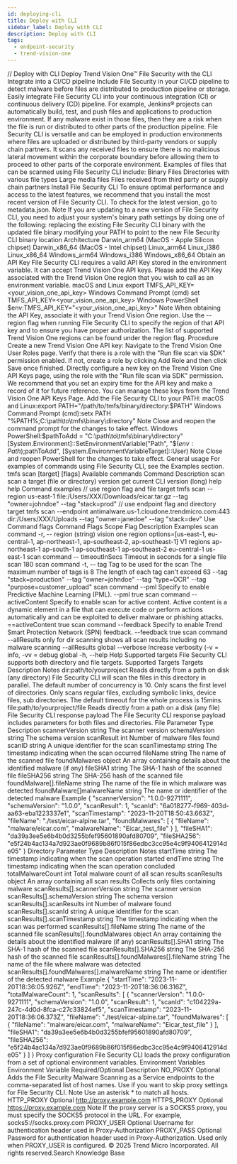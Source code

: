 ```yaml
---
id: deploying-cli
title: Deploy with CLI
sidebar_label: Deploy with CLI
description: Deploy with CLI
tags:
  - endpoint-security
  - trend-vision-one
---
```


/*<![CDATA[*/ $('#title').html($('meta[name=map-description]').attr('content')); /*]]>*/ Deploy with CLI Deploy Trend Vision One™ File Security with the CLI Integrate into a CI/CD pipeline Include File Security in your CI/CD pipeline to detect malware before files are distributed to production pipeline or storage. Easily integrate File Security CLI into your continuous integration (CI) or continuous delivery (CD) pipeline. For example, Jenkins® projects can automatically build, test, and push files and applications to production environment. If any malware exist in those files, then they are a risk when the file is run or distributed to other parts of the production pipeline. File Security CLI is versatile and can be employed in production environments where files are uploaded or distributed by third-party vendors or supply chain partners. It scans any received files to ensure there is no malicious lateral movement within the corporate boundary before allowing them to proceed to other parts of the corporate environment. Examples of files that can be scanned using File Security CLI include: Binary Files Directories with various file types Large media files Files received from third party or supply chain partners Install File Security CLI To ensure optimal performance and access to the latest features, we recommend that you install the most recent version of File Security CLI. To check for the latest version, go to metadata.json. Note If you are updating to a new version of File Security CLI, you need to adjust your system's binary path settings by doing one of the following: replacing the existing File Security CLI binary with the updated file binary modifying your PATH to point to the new File Security CLI binary location Architecture Darwin_arm64 (MacOS - Apple Silicon chipset) Darwin_x86_64 (MacOS - Intel chipset) Linux_arm64 Linux_i386 Linux_x86_64 Windows_arm64 Windows_i386 Windows_x86_64 Obtain an API Key File Security CLI requires a valid API Key stored in the environment variable. It can accept Trend Vision One API keys. Please add the API Key associated with the Trend Vision One region that you wish to call as an environment variable. macOS and Linux export TMFS_API_KEY=<your_vision_one_api_key> Windows Command Prompt (cmd) set TMFS_API_KEY=<your_vision_one_api_key> Windows PowerShell $env:TMFS_API_KEY="<your_vision_one_api_key>" Note When obtaining the API Key, associate it with your Trend Vision One region. Use the -- region flag when running File Security CLI to specify the region of that API key and to ensure you have proper authorization. The list of supported Trend Vision One regions can be found under the region flag. Procedure Create a new Trend Vision One API key: Navigate to the Trend Vision One User Roles page. Verify that there is a role with the "Run file scan via SDK" permission enabled. If not, create a role by clicking Add Role and then click Save once finished. Directly configure a new key on the Trend Vision One API Keys page, using the role with the "Run file scan via SDK" permission. We recommend that you set an expiry time for the API key and make a record of it for future reference. You can manage these keys from the Trend Vision One API Keys Page. Add the File Security CLI to your PATH: macOS and Linux:export PATH="/path/to/tmfs/binary/directory:$PATH" Windows Command Prompt (cmd):setx PATH "%PATH%;C:\path\to\tmfs\binary\directory" Note Close and reopen the command prompt for the changes to take effect. Windows PowerShell:$pathToAdd = "C:\path\to\tmfs\binary\directory" [System.Environment]::SetEnvironmentVariable("Path", "$($env:Path);$pathToAdd", [System.EnvironmentVariableTarget]::User) Note Close and reopen PowerShell for the changes to take effect. General usage For examples of commands using File Security CLI, see the Examples section. tmfs scan [target] [flags] Available commands Command Description scan scan a target (file or directory) version get current CLI version (long) help help Command examples // use region flag and file target tmfs scan --region us-east-1 file:/Users/XXX/Downloads/eicar.tar.gz --tag "owner=johndoe" --tag "stack=prod" // use endpoint flag and directory target tmfs scan --endpoint antimalware.us-1.cloudone.trendmicro.com:443 dir:/Users/XXX/Uploads --tag "owner=janedoe" --tag "stack=dev" Use Command flags Command Flags Scope Flag Description Examples scan command -r, -- region (string) vision one region options=[us-east-1, eu-central-1, ap-northeast-1, ap-southeast-2, ap-southeast-1] V1 regions ap-northeast-1 ap-south-1 ap-southeast-1 ap-southeast-2 eu-central-1 us-east-1 scan command -- timeoutInSecs Timeout in seconds for a single file scan 180 scan command -t, -- tag Tag to be used for the scan The maximum number of tags is 8 The length of each tag can't exceed 63 --tag "stack=production" --tag "owner=johndoe" --tag "type=OCR" --tag "purpose=customer_upload" scan command --pml Specify to enable Predictive Machine Learning (PML). --pml true scan command --activeContent Specify to enable scan for active content. Active content is a dynamic element in a file that can execute code or perform actions automatically and can be exploited to deliver malware or phishing attacks. ==activeContent true scan command --feedback Specify to enable Trend Smart Protection Network (SPN) feedback. --feedback true scan command --allResults only for dir scanning shows all scan results including no malware scanning --allResults global --verbose Increase verbosity (-v = info, -vv = debug global -h, --help Help Supported targets File Security CLI supports both directory and file targets. Supported Targets Targets Description Notes dir:path/to/yourproject Reads directly from a path on disk (any directory) File Security CLI will scan the files in this directory in parallel. The default number of concurrency is 10. Only scans the first level of directories. Only scans regular files, excluding symbolic links, device files, sub directories. The default timeout for the whole process is 15mins. file:path/to/yourproject/file Reads directly from a path on a disk (any file) File Security CLI response payload The File Security CLI response payload includes parameters for both files and directories. File Parameter Type Description scannerVersion string The scanner version schemaVersion string The schema version scanResult int Number of malware files found scanID string A unique identifier for the scan scanTimestamp string The timestamp indicating when the scan occurred fileName string The name of the scanned file foundMalwares object An array containing details about the identified malware (if any) fileSHA1 string The SHA-1 hash of the scanned file fileSHA256 string The SHA-256 hash of the scanned file foundMalware[].fileName string The name of the file in which malware was detected foundMalware[]malwareName string The name or identifier of the detected malware Example { "scannerVersion": "1.0.0-9271111", "schemaVersion": "1.0.0", "scanResult": 1, "scanId": "6a018277-f969-403d-aa63-eba1223337e1", "scanTimestamp": "2023-11-20T18:50:43.663Z", "fileName": "./test/eicar-alpine.tar", "foundMalwares": [ { "fileName": "malware/eicar.com", "malwareName": "Eicar_test_file" } ], "fileSHA1": "da39a3ee5e6b4b0d3255bfef95601890afd80709", "fileSHA256": "e5f24b4ac134a7d923ae0f9689b86f015f86edbc3cc95e4c9f9406412914de05" } Directory Parameter Type Description Notes startTime string The timestamp indicating when the scan operation started endTime string The timestamp indicating when the scan operation concluded totalMalwareCount int Total malware count of all scan results scanResults object An array containing all scan results Collects only files containing malware scanResults[].scannerVersion string The scanner version scanResults[].schemaVersion string The schema version scanResults[].scanResults int Number of malware found scanResults[].scanId string A unique identifier for the scan scanResults[].scanTimestamp string The timestamp indicating when the scan was performed scanResults[].fileName string The name of the scanned file scanResults[].foundMalwares object An array containing the details about the identified malware (if any) scanResults[].SHA1 string The SHA-1 hash of the scanned file scanResults[].SHA256 string The SHA-256 hash of the scanned file scanResults[].foundMalwares[].fileName string The name of the file where malware was detected scanResults[].foundMalwares[].malwareName string The name or identifier of the detected malware Example { "startTime": "2023-11-20T18:36:05.926Z", "endTime": "2023-11-20T18:36:06.316Z", "totalMalwareCount": 1, "scanResults": [ { "scannerVersion": "1.0.0-9271111", "schemaVersion": "1.0.0", "scanResult": 1, "scanId": "c104229a-247c-4d0d-8fca-c27c33824ef5", "scanTimestamp": "2023-11-20T18:36:06.373Z", "fileName": "./test/eicar-alpine.tar", "foundMalwares": [ { "fileName": "malware/eicar.com", "malwareName": "Eicar_test_file" } ], "fileSHA1": "da39a3ee5e6b4b0d3255bfef95601890afd80709", "fileSHA256": "e5f24b4ac134a7d923ae0f9689b86f015f86edbc3cc95e4c9f9406412914de05" } ] } Proxy configuration File Security CLI loads the proxy configuration from a set of optional environment variables. Environment Variables Environment Variable Required/Optional Description NO_PROXY Optional Adds the File Security Malware Scanning as a Service endpoints to the comma-separated list of host names. Use if you want to skip proxy settings for File Security CLI. Note Use an asterisk * to match all hosts. HTTP_PROXY Optional http://proxy.example.com HTTPS_PROXY Optional https://proxy.example.com Note If the proxy server is a SOCKS5 proxy, you must specify the SOCKS5 protocol in the URL. For example, socks5://socks.proxy.com PROXY_USER Optional Username for authentication header used in Proxy-Authorization PROXY_PASS Optional Password for authentication header used in Proxy-Authorization. Used only when PROXY_USER is configured. © 2025 Trend Micro Incorporated. All rights reserved.Search Knowledge Base